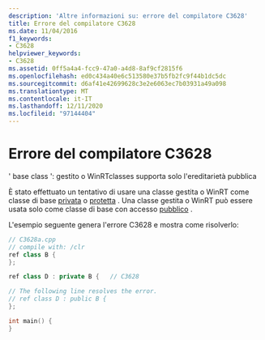 ```yaml
---
description: 'Altre informazioni su: errore del compilatore C3628'
title: Errore del compilatore C3628
ms.date: 11/04/2016
f1_keywords:
- C3628
helpviewer_keywords:
- C3628
ms.assetid: 0ff5a4a4-fcc9-47a0-a4d8-8af9cf2815f6
ms.openlocfilehash: ed0c434a40e6c513580e37b5fb2fc9f44b1dc5dc
ms.sourcegitcommit: d6af41e42699628c3e2e6063ec7b03931a49a098
ms.translationtype: MT
ms.contentlocale: it-IT
ms.lasthandoff: 12/11/2020
ms.locfileid: "97144404"
---
```

# <a name="compiler-error-c3628"></a>Errore del compilatore C3628

' base class ': gestito o WinRTclasses supporta solo l'ereditarietà pubblica

È stato effettuato un tentativo di usare una classe gestita o WinRT come classe di base [privata](../../cpp/private-cpp.md) o [protetta](../../cpp/protected-cpp.md) . Una classe gestita o WinRT può essere usata solo come classe di base con accesso [pubblico](../../cpp/public-cpp.md) .

L'esempio seguente genera l'errore C3628 e mostra come risolverlo:

```cpp
// C3628a.cpp
// compile with: /clr
ref class B {
};

ref class D : private B {   // C3628

// The following line resolves the error.
// ref class D : public B {
};

int main() {
}
```

